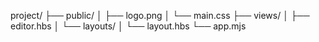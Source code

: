 project/
├── public/
│   ├── logo.png
│   └── main.css
├── views/
│   ├── editor.hbs
│   └── layouts/
│       └── layout.hbs
└── app.mjs
